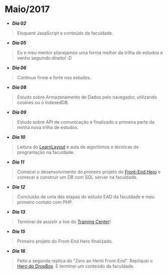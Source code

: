 Maio/2017
=========

- **_Dia 02_**
> Eloquent JavaScript e conteúdo da faculdade.

- **_Dia 05_**
> Eu e meu mentor planejamos uma forma melhor da trilha de estudos e venho seguindo direito! :D

- **_Dia 06_**
> Continuo firme e forte nos estudos. 

- **_Dia 08_**
> Estudo sobre Armazenamento de Dados pelo navegador, utilizando cookies ou o IndexedDB.

- **_Dia 09_**
> Estudo sobre API de comunicação e finalizado a primeira parte da minha nova trilha de estudos.

- **_Dia 10_**
> Leitura do [LearnLayout](http://pt-br.learnlayout.com/) e aula de algoritimos e técnicas de programação na faculdade.

- **_Dia 11_**
> Comecei o desenvolvimento do primeiro projeto do [Front-End Hero]() e comecei a construir um DB com SQL server na faculdade.

- **_Dia 12_**
> Conclusão de uma das etapas do estudo EAD da faculdade e meu primeiro contato com PHP.

- **_Dia 13_**
> Terminei de assistir a live do [Training Center](https://www.youtube.com/watch?v=k5Zz-m1i8f0)!

- **_Dia 15_**
> Primeiro projeto do Front-End Hero finalizado.

- **_Dia 16_**
> Feito a segunda replica do "Zero ao Herói Front-End". Repliquei o [Hero do DropBox](http://codepen.io/gabriel-brito/full/xdzPZa/). E terminei um conteúdo da faculdade.